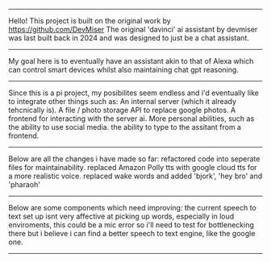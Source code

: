 





********************************************************

Hello!
This project is built on the original work by https://github.com/DevMiser
The original 'davinci' ai assistant by devmiser was last built back in 2024 and was designed to just be a chat assistant.

********************************************************

My goal here is to eventually have an assistant akin to that of Alexa which can control smart devices whilst also
maintaining chat gpt reasoning.

********************************************************

Since this is a pi project, my posibilites seem endless and i'd eventually like to integrate other
things such as:
An internal server (which it already tehcnically is).
A file / photo storage API to replace google photos.
A frontend for interacting with the server ai.
More personal abilities, such as the ability to use social media.
the ability to type to the assitant from a frontend.

********************************************************

Below are all the changes i have made so far:
refactored code into seperate files for maintainability.
replaced Amazon Polly tts with google cloud tts for a more realistic voice.
replaced wake words and added 'bjork', 'hey bro' and 'pharaoh'

********************************************************

Below are some components which need improving:
the current speech to text set up isnt very affective at picking up words, especially in loud enviroments, this could be
a mic error so i'll need to test for bottlenecking there but i believe i can find a better speech to text engine, like
the google one.

********************************************************
